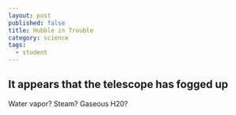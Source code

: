 ```yaml
---
layout: post
published: false
title: Hubble in Trouble
category: science
tags: 
  - student
---
```


## It appears that the telescope has fogged up

Water vapor? Steam? Gaseous H20?